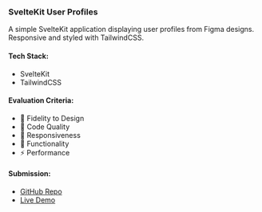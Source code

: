 ### SvelteKit User Profiles
A simple SvelteKit application displaying user profiles from Figma designs. Responsive and styled with TailwindCSS.

#### Tech Stack:
- SvelteKit
- TailwindCSS

#### Evaluation Criteria:
- 🎨 Fidelity to Design
- 🧹 Code Quality
- 📱 Responsiveness
- 🚀 Functionality
- ⚡ Performance

#### Submission:
- [GitHub Repo](https://github.com/Cynthiailojeme/emote-care-test)
- [Live Demo](https://emote-care-test.vercel.app/)
